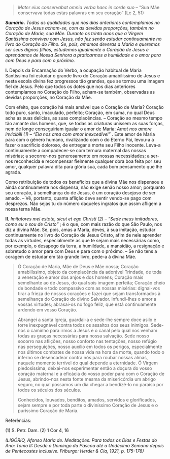 > *Mater eius conservabat omnia verba haec in corde suo* – “Sua Mãe conservava todas estas palavras em seu coração” (Lc 2, 51)

***Sumário.** Todas as qualidades que nos dias anteriores contemplamos no Coração de Jesus acham-se, com as devidas proporções, também no Coração de Maria, sua Mãe. Durante os trinta anos que a Virgem Santíssima conviveu com Jesus, não fez senão estudar continuamente no livro do Coração do Filho. Se, pois, amamos deveras a Maria e queremos ser seus dignos filhos, estudemos igualmente o Coração de Jesus e aprendamos de Nossa Senhora a praticarmos a humildade e o amor para com Deus e para com o próximo.*

**I.** Depois da Encarnação do Verbo, a ocupação habitual de Maria Santíssima foi estudar o grande livro do Coração amabilíssimo de Jesus e nesta escola divina fez progressos tão grandes, que se tornou uma imagem fiel de Jesus. Pelo que todos os dotes que nos dias anteriores contemplamos no Coração do Filho, acham-se também, observadas as devidas proporções, no Coração da Mãe.

Com efeito, que coração há mais amável que o Coração de Maria? Coração todo puro, santo, imaculado, perfeito; Coração, em suma, no qual Deus acha as suas delícias, as suas complacências. – Coração ao mesmo tempo tão amante dos homens, que, se todas as criaturas unissem as suas forças, nem de longe conseguiriam igualar o amor de Maria: *Amat nos amore invicibili (1) – “Ela nos ama com amor inexcedível”* . Este amor de Maria para com o gênero humano, rivalizando com o do Eterno Pai, levou-a a fazer o sacrifício doloroso, de entregar à morte seu Filho inocente. Leva-a continuamente a compadecer-se com ternura maternal das nossas misérias; a socorrer-nos generosamente em nossas necessidades; a ser-nos reconhecida e recompensar fielmente qualquer obra boa feita por seu amor, qualquer palavra dita para glória sua, cada bom pensamento que lhe agrada.

Como retribuição de todos os benefícios que a divina Mãe nos dispensou e ainda continuamente nos dispensa, não exige senão nosso amor; porquanto seu coração, à semelhança do de Jesus, é um coração desejoso de ser amado. – Vê, portanto, quanta aflição deve sentir vendo-se pago com desprezos. Não sejas tu do número daqueles ingratos que assim afligem a nossa terna Mãe.

**II.** *Imitatores mei estote, sicut et ego Christi (2) – “Sede meus imitadores, como eu o sou de Cristo”* ; é o que, com mais razão do que São Paulo, nos diz a divina Mãe. Se, pois, amas a Maria, deves, à sua imitação, estudar continuamente no livro do Coração de Jesus Cristo, afim de nele aprender todas as virtudes, especialmente as que te sejam mais necessárias como, por exemplo, o desapego da terra, a humildade, a mansidão, a resignação e sobretudo o amor para com Deus e para com o próximo. – Se não tens a coragem de estudar em tão grande livro, pede-a à divina Mãe.

> Ó Coração de Maria, Mãe de Deus e Mãe nossa; Coração amabilíssimo, objeto da complacência da adorável Trindade, de toda a veneração e amor dos anjos e dos homens; Coração mais semelhante ao de Jesus, do qual sois imagem perfeita; Coração cheio de bondade e todo compassivo com as nossas misérias: dignai-vos tirar a frieza de nossos corações e fazei que sejam transformados à semelhança do Coração do divino Salvador. Infundi-lhes o amor a vossas virtudes; abrasai-os no fogo feliz, que está continuamente ardendo em vosso Coração.
>
> Abrangei a santa Igreja, guardai-a e sede-lhe sempre doce asilo e torre inexpugnável contra todos os assaltos dos seus inimigos. Sede-nos o caminho para irmos a Jesus e o canal pelo qual nos venham todas as graças necessárias para nossa salvação. Sede nosso socorro nas aflições, nosso conforto nas tentações, nosso refúgio nas perseguições, nosso auxílio em todos os perigos, especialmente nos últimos combates de nossa vida na hora da morte, quando todo o inferno se desencadear contra nós para roubar nossas almas, naquele momento terrível do qual depende a eternidade. Ó Virgem piedosíssima, deixai-nos experimentar então a doçura do vosso coração maternal e a eficácia do vosso poder para com o Coração de Jesus, abrindo-nos nesta fonte mesma da misericórdia um abrigo seguro, no qual possamos um dia chegar a bendizê-lo no paraíso por todos os séculos dos séculos.
>
> Conhecidos, louvados, benditos, amados, servidos e glorificados, sejam sempre e por toda parte o diviníssimo Coração de Jesus e o puríssimo Coração de Maria.

Referências:

\(1\) S. Petr. Dam. (2) 1 Cor 4, 16

*(LIGÓRIO, Afonso Maria de. Meditações: Para todos os Dias e Festas do Ano: Tomo II: Desde o Domingo da Páscoa até a Undécima Semana depois de Pentecostes inclusive. Friburgo: Herder & Cia, 1921, p. 175-178)*
